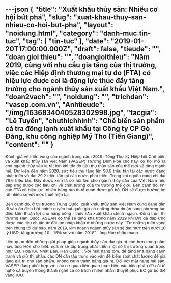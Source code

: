---json
{
    "title": "Xuất khẩu thủy sản: Nhiều cơ hội bứt phá",
    "slug": "xuat-khau-thuy-san-nhieu-co-hoi-but-pha",
    "layout": "noidung.html",
    "category": "danh-muc.tin-tuc",
    "tag": [
        "tin-tuc"
    ],
    "date": "2019-01-20T17:00:00.000Z",
    "draft": false,
    "tieude": "",
    "doan gioi thieu": "",
    "doangioithieu": "Năm 2019, cùng với nhu cầu gia tăng của thị trường, việc các Hiệp định thương mại tự do (FTA) có hiệu lực được coi là động lực thúc đẩy tăng trưởng cho ngành thủy sản xuất khẩu Việt Nam.",
    "doan2vach": "",
    "noidung": "",
    "trichdan": "vasep.com.vn",
    "Anhtieude": "/img/1636834040528302998.jpg",
    "tacgia": "Lê Tuyến",
    "chuthichhinh": "Chế biến sản phẩm cá tra đông lạnh xuất khẩu tại Công ty CP Gò Đàng, khu công nghiệp Mỹ Tho (Tiền Giang)",
    "__content__": ""
}
---
<p style="text-align:justify"><span style="font-size:13px"><span style="color:#1b1b1b"><span style="font-family:Arial"><span style="background-color:#ffffff"><span style="font-size:10pt">Đ&aacute;nh gi&aacute; về triển vọng của ng&agrave;nh trong năm 2019, Tổng Thư k&yacute; Hiệp hội Chế biến v&agrave; xuất khẩu thủy sản Việt Nam (VASEP) Trương Đ&igrave;nh H&ograve;e cho hay, cơ hội mở ra cho ng&agrave;nh thủy sản l&agrave; rất lớn khi tốc độ ti&ecirc;u thụ thủy sản của thế giới sẽ tăng mạnh mẽ. Dự kiến đến năm 2020, sức ti&ecirc;u thụ tăng l&ecirc;n 98,6 triệu tấn tại c&aacute;c nước đang ph&aacute;t triển v&agrave; đạt 29,2 triệu tấn tại c&aacute;c nước ph&aacute;t triển. Trong khi nguồn cung chỉ đạt 78,6 triệu tấn. Đ&acirc;y được xem l&agrave; cơ hội lớn cho ng&agrave;nh thủy sản của Việt Nam nếu đ&aacute;p ứng được c&aacute;c ti&ecirc;u ch&iacute; về chất lượng của thị trường thế giới. B&ecirc;n cạnh đ&oacute;, khi c&aacute;c FTA c&oacute; hiệu lực, nhiều h&agrave;ng r&agrave;o thuế quan được gỡ bỏ, DN sẽ được hưởng lợi rất nhiều so với mức thuế hiện tại.</span></span></span></span></span></p>

<p style="text-align:justify"><span style="font-size:13px"><span style="background-color:white"><span style="color:#1b1b1b"><span style="font-family:Arial"><span style="font-size:10pt">B&ecirc;n cạnh đ&oacute;, ở thị trường Trung Quốc, xuất khẩu thủy sản Việt Nam cũng đang dần đi v&agrave;o ổn định bởi ch&iacute;nh quyền hai quốc gia c&oacute; những thỏa thuận song phương tạo điều kiện thuận lợi cho h&agrave;ng n&ocirc;ng - thủy sản xuất khẩu ch&iacute;nh ngạch. Đồng thời, thị trường H&agrave;n Quốc, ASEAN c&oacute; thể sẽ tăng kh&aacute; trong năm 2019 khi DN đ&atilde; đ&aacute;p ứng được c&aacute;c ti&ecirc;u chuẩn từ đối t&aacute;c nhập khẩu ở những nước n&agrave;y. &quot;Từ những triển vọng tr&ecirc;n ch&uacute;ng t&ocirc;i dự b&aacute;o, năm 2019, kim ngạch ng&agrave;nh thủy sản sẽ đạt mức tr&ecirc;n dưới 10 tỷ USD, tăng trưởng 10 - 15% so với năm 2018&quot; - &ocirc;ng H&ograve;e nhấn mạnh.</span></span></span></span></span></p>

<p style="text-align:justify"><span style="font-size:13px"><span style="background-color:white"><span style="color:#1b1b1b"><span style="font-family:Arial"><span style="font-size:10pt">Li&ecirc;n quan đến những giải ph&aacute;p gi&uacute;p ng&agrave;nh thủy sản đạt gi&aacute; trị cao hơn trong năm nay, &ocirc;ng H&ograve;e cho biết, ng&agrave;nh sẽ tập trung ph&aacute;t triển một số thị trường quan trọng như EU, Hoa Kỳ, Nhật Bản, H&agrave;n Quốc... Với mặt h&agrave;ng t&ocirc;m, để tăng khả năng cạnh tranh v&agrave; giữ thị phần, c&aacute;c DN cần tập trung v&agrave;o vấn đề kiểm so&aacute;t chất lượng để gia tăng gi&aacute; trị cho sản phẩm, kh&ocirc;ng cạnh tranh bằng gi&aacute; rẻ. Đối với mặt h&agrave;ng hải sản, VASEP đang phối hợp với c&aacute;c cơ quan li&ecirc;n quan thực hiện c&aacute;c biện ph&aacute;p để cải tổ nghề c&aacute; truyền thống th&agrave;nh nghề c&aacute; c&oacute; tr&aacute;ch nhiệm nhằm thuyết phục EC gỡ bỏ thẻ v&agrave;ng IUU.</span></span></span></span></span></p>
